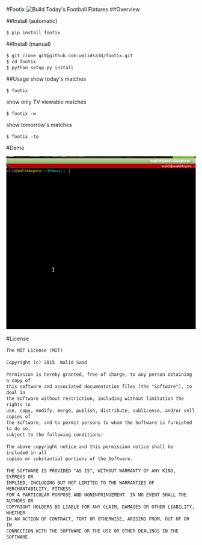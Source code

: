 #Footix
![Build](https://travis-ci.org/walidsa3d/footix.svg?branch=master)
Today's Football Fixtures
##Overview

##Install (automatic)
```
$ pip install footix
```
##Install (manual)
```
$ git clone git@github.com:walidsa3d/footix.git
$ cd footix
$ python setup.py install
```
##Usage
show today's matches
```
$ footix 
```
show only TV viewable matches
```
$ footix -w
```
show tomorrow's matches
```
$ footix -to
```
#Demo

![demo](https://github.com/walidsa3d/footix/blob/master/footix.gif)

#License
```
The MIT License (MIT)

Copyright (c) 2015  Walid Saad

Permission is hereby granted, free of charge, to any person obtaining a copy of
this software and associated documentation files (the "Software"), to deal in
the Software without restriction, including without limitation the rights to
use, copy, modify, merge, publish, distribute, sublicense, and/or sell copies of
the Software, and to permit persons to whom the Software is furnished to do so,
subject to the following conditions:

The above copyright notice and this permission notice shall be included in all
copies or substantial portions of the Software.

THE SOFTWARE IS PROVIDED "AS IS", WITHOUT WARRANTY OF ANY KIND, EXPRESS OR
IMPLIED, INCLUDING BUT NOT LIMITED TO THE WARRANTIES OF MERCHANTABILITY, FITNESS
FOR A PARTICULAR PURPOSE AND NONINFRINGEMENT. IN NO EVENT SHALL THE AUTHORS OR
COPYRIGHT HOLDERS BE LIABLE FOR ANY CLAIM, DAMAGES OR OTHER LIABILITY, WHETHER
IN AN ACTION OF CONTRACT, TORT OR OTHERWISE, ARISING FROM, OUT OF OR IN
CONNECTION WITH THE SOFTWARE OR THE USE OR OTHER DEALINGS IN THE SOFTWARE.
```